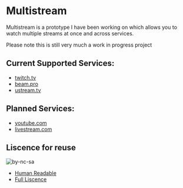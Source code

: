 # Multistream

Multistream is a prototype I have been working on which allows you to watch multiple streams at once and across services.

Please note this is still very much a work in progress project

## Current Supported Services:
- [twitch.tv](twitch.tv)
- [beam.pro](beam.pro)
- [ustream.tv](ustream.tv)

## Planned Services:
- [youtube.com](youtube.com)
- [livestream.com](livestream.com)

## Liscence for reuse
![by-nc-sa](https://i.creativecommons.org/l/by-nc-sa/4.0/88x31.png)
- [Human Readable](http://creativecommons.org/licenses/by-nc-sa/4.0/)
- [Full Liscence](http://creativecommons.org/licenses/by-nc-sa/4.0/legalcode)